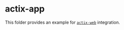 # actix-app

This folder provides an example for [`actix-web`] integration.

[`actix-web`]: https://crates.io/crates/actix-web

